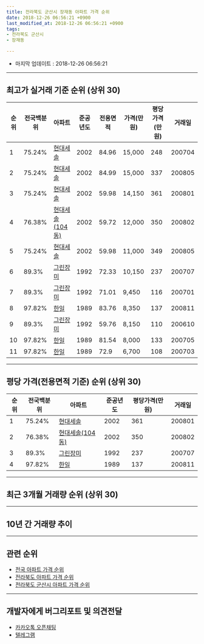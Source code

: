 ```yaml
---
title: 전라북도 군산시 장재동 아파트 가격 순위
date: 2018-12-26 06:56:21 +0900
last_modified_at: 2018-12-26 06:56:21 +0900
tags:
- 전라북도 군산시
- 장재동

---
```


* 마지막 업데이트 : 2018-12-26 06:56:21

---

## 최고가 실거래 기준 순위 (상위 30)


|순위|전국백분위|아파트|준공년도|전용면적|가격(만원)|평당가격(만원)|거래일|
|---|---|---|---|---|---|---|---|
|1|75.24%|[현대세솔](https://search.naver.com/search.naver?query=%EC%A0%84%EB%9D%BC%EB%B6%81%EB%8F%84+%EA%B5%B0%EC%82%B0%EC%8B%9C+%EC%9E%A5%EC%9E%AC%EB%8F%99+%ED%98%84%EB%8C%80%EC%84%B8%EC%86%94)|2002|84.96|15,000|248|200704|
|2|75.24%|[현대세솔](https://search.naver.com/search.naver?query=%EC%A0%84%EB%9D%BC%EB%B6%81%EB%8F%84+%EA%B5%B0%EC%82%B0%EC%8B%9C+%EC%9E%A5%EC%9E%AC%EB%8F%99+%ED%98%84%EB%8C%80%EC%84%B8%EC%86%94)|2002|84.99|15,000|337|200805|
|3|75.24%|[현대세솔](https://search.naver.com/search.naver?query=%EC%A0%84%EB%9D%BC%EB%B6%81%EB%8F%84+%EA%B5%B0%EC%82%B0%EC%8B%9C+%EC%9E%A5%EC%9E%AC%EB%8F%99+%ED%98%84%EB%8C%80%EC%84%B8%EC%86%94)|2002|59.98|14,150|361|200801|
|4|76.38%|[현대세솔(104동)](https://search.naver.com/search.naver?query=%EC%A0%84%EB%9D%BC%EB%B6%81%EB%8F%84+%EA%B5%B0%EC%82%B0%EC%8B%9C+%EC%9E%A5%EC%9E%AC%EB%8F%99+%ED%98%84%EB%8C%80%EC%84%B8%EC%86%94%28104%EB%8F%99%29)|2002|59.72|12,000|350|200802|
|5|75.24%|[현대세솔](https://search.naver.com/search.naver?query=%EC%A0%84%EB%9D%BC%EB%B6%81%EB%8F%84+%EA%B5%B0%EC%82%B0%EC%8B%9C+%EC%9E%A5%EC%9E%AC%EB%8F%99+%ED%98%84%EB%8C%80%EC%84%B8%EC%86%94)|2002|59.98|11,000|349|200805|
|6|89.3%|[그린장미](https://search.naver.com/search.naver?query=%EC%A0%84%EB%9D%BC%EB%B6%81%EB%8F%84+%EA%B5%B0%EC%82%B0%EC%8B%9C+%EC%9E%A5%EC%9E%AC%EB%8F%99+%EA%B7%B8%EB%A6%B0%EC%9E%A5%EB%AF%B8)|1992|72.33|10,150|237|200707|
|7|89.3%|[그린장미](https://search.naver.com/search.naver?query=%EC%A0%84%EB%9D%BC%EB%B6%81%EB%8F%84+%EA%B5%B0%EC%82%B0%EC%8B%9C+%EC%9E%A5%EC%9E%AC%EB%8F%99+%EA%B7%B8%EB%A6%B0%EC%9E%A5%EB%AF%B8)|1992|71.01|9,450|116|200701|
|8|97.82%|[한일](https://search.naver.com/search.naver?query=%EC%A0%84%EB%9D%BC%EB%B6%81%EB%8F%84+%EA%B5%B0%EC%82%B0%EC%8B%9C+%EC%9E%A5%EC%9E%AC%EB%8F%99+%ED%95%9C%EC%9D%BC)|1989|83.76|8,350|137|200811|
|9|89.3%|[그린장미](https://search.naver.com/search.naver?query=%EC%A0%84%EB%9D%BC%EB%B6%81%EB%8F%84+%EA%B5%B0%EC%82%B0%EC%8B%9C+%EC%9E%A5%EC%9E%AC%EB%8F%99+%EA%B7%B8%EB%A6%B0%EC%9E%A5%EB%AF%B8)|1992|59.76|8,150|110|200610|
|10|97.82%|[한일](https://search.naver.com/search.naver?query=%EC%A0%84%EB%9D%BC%EB%B6%81%EB%8F%84+%EA%B5%B0%EC%82%B0%EC%8B%9C+%EC%9E%A5%EC%9E%AC%EB%8F%99+%ED%95%9C%EC%9D%BC)|1989|81.54|8,000|133|200705|
|11|97.82%|[한일](https://search.naver.com/search.naver?query=%EC%A0%84%EB%9D%BC%EB%B6%81%EB%8F%84+%EA%B5%B0%EC%82%B0%EC%8B%9C+%EC%9E%A5%EC%9E%AC%EB%8F%99+%ED%95%9C%EC%9D%BC)|1989|72.9|6,700|108|200703|


---

## 평당 가격(전용면적 기준) 순위 (상위 30)


|순위|전국백분위|아파트|준공년도|평당가격(만원)|거래일|
|---|---|---|---|---|---|
|1|75.24%|[현대세솔](https://search.naver.com/search.naver?query=%EC%A0%84%EB%9D%BC%EB%B6%81%EB%8F%84+%EA%B5%B0%EC%82%B0%EC%8B%9C+%EC%9E%A5%EC%9E%AC%EB%8F%99+%ED%98%84%EB%8C%80%EC%84%B8%EC%86%94)|2002|361|200801|
|2|76.38%|[현대세솔(104동)](https://search.naver.com/search.naver?query=%EC%A0%84%EB%9D%BC%EB%B6%81%EB%8F%84+%EA%B5%B0%EC%82%B0%EC%8B%9C+%EC%9E%A5%EC%9E%AC%EB%8F%99+%ED%98%84%EB%8C%80%EC%84%B8%EC%86%94%28104%EB%8F%99%29)|2002|350|200802|
|3|89.3%|[그린장미](https://search.naver.com/search.naver?query=%EC%A0%84%EB%9D%BC%EB%B6%81%EB%8F%84+%EA%B5%B0%EC%82%B0%EC%8B%9C+%EC%9E%A5%EC%9E%AC%EB%8F%99+%EA%B7%B8%EB%A6%B0%EC%9E%A5%EB%AF%B8)|1992|237|200707|
|4|97.82%|[한일](https://search.naver.com/search.naver?query=%EC%A0%84%EB%9D%BC%EB%B6%81%EB%8F%84+%EA%B5%B0%EC%82%B0%EC%8B%9C+%EC%9E%A5%EC%9E%AC%EB%8F%99+%ED%95%9C%EC%9D%BC)|1989|137|200811|


---

## 최근 3개월 거래량 순위 (상위 30)


<div style="width:100%;">
    <canvas id="deal_count_ranking" height="250"></canvas>
</div>


<script>
new Chart(document.getElementById("deal_count_ranking"), {
    type: 'horizontalBar',
    data: {
        labels: ['한일'],
        datasets: [{
            label: '실거래 수',
            data: [1],
            borderColor: "rgba(255, 0, 128, 1)",
            backgroundColor: "rgba(255, 0, 128, 0.5)",
            fill: false,
        }]
    },
    options: {
        responsive: true,
        title: {
            display: true,
            text: '최근 3개월 거래량 순위'
        },
        tooltips: {
            mode: 'index',
            intersect: false,
            callbacks: {
                title: function(tooltipItems, data) {
                    return "실거래 수:";
                },
                label: function(tooltipItem, data) {
                    return data.labels[tooltipItem.index] + ": " + tooltipItem.xLabel;
                }
            }
        },
        hover: {
            mode: 'nearest',
            intersect: true
        },
        scales: {
            xAxes: [{
                display: true,
                scaleLabel: {
                    display: true,
                    labelString: '실거래 수'
                },
                ticks: {
                    suggestedMin: 0,
                }
            }],
            yAxes: [{
                display: true,
                ticks: {
                    autoSkip: false,
                    callback: function(value, index, values) {
                        if (value.length > 15)
                            return value.substr(0, 13) + "...";
                        else
                            return value;
                    }
                },
                scaleLabel: {
                    display: false,
                }
            }]
        }
    }
});

</script>


---

## 10년 간 거래량 추이


<div style="width:100%;">
    <canvas id="deal_progress" height="250"></canvas>
</div>

<script>
new Chart(document.getElementById("deal_progress"), {
    type: 'line',
    data: {
        labels: ['200812','200901','200902','200903','200904','200905','200906','200907','200908','200909','200910','200911','200912','201001','201002','201003','201004','201005','201006','201007','201008','201009','201010','201011','201012','201101','201102','201103','201104','201105','201106','201107','201108','201109','201110','201111','201112','201201','201202','201203','201204','201205','201206','201207','201208','201209','201210','201211','201212','201301','201302','201303','201304','201305','201306','201307','201308','201309','201310','201311','201312','201401','201402','201403','201404','201405','201406','201407','201408','201409','201410','201411','201412','201501','201502','201503','201504','201505','201506','201507','201508','201509','201510','201511','201512','201601','201602','201603','201604','201605','201606','201607','201608','201609','201610','201611','201612','201701','201702','201703','201704','201705','201706','201707','201708','201709','201710','201711','201712','201801','201802','201803','201804','201805','201806','201807','201808','201809','201810','201811','201812'],
        datasets: [{
            label: '실거래 수',
            pointRadius: 1,
            data: [2, 1, 1, 11, 3, 7, 4, 2, 5, 3, 5, 7, 3, 0, 1, 2, 6, 2, 1, 7, 3, 5, 8, 2, 8, 8, 8, 10, 13, 2, 6, 3, 4, 10, 10, 0, 5, 3, 5, 8, 2, 4, 6, 1, 2, 1, 4, 1, 2, 6, 2, 6, 3, 1, 4, 3, 2, 2, 5, 6, 2, 2, 7, 4, 3, 1, 3, 3, 0, 4, 3, 0, 3, 3, 5, 7, 5, 5, 8, 7, 2, 0, 3, 3, 2, 2, 0, 6, 1, 6, 2, 4, 5, 3, 2, 4, 2, 4, 1, 1, 2, 4, 6, 3, 4, 3, 2, 4, 2, 2, 2, 5, 3, 3, 3, 2, 0, 1, 1, 0, 0],
            borderColor: "rgba(255, 201, 14, 1)",
            backgroundColor: "rgba(255, 201, 14, 0.5)",
            fill: true,
        }]
    },
    options: {
        responsive: true,
        title: {
            display: true,
            text: '10년간 거래량 추이'
        },
        tooltips: {
            mode: 'index',
            intersect: false,
        },
        hover: {
            mode: 'nearest',
            intersect: true
        },
        scales: {
            xAxes: [{
                display: true,
                scaleLabel: {
                    display: true,
                    labelString: '년/월'
                }
            }],
            yAxes: [{
                display: true,
                ticks: {
                    suggestedMin: 0,
                },
                scaleLabel: {
                    display: true,
                    labelString: '실거래 수'
                }
            }]
        }
    }
});

</script>


---

## 관련 순위

- [전국 아파트 가격 순위](https://inasie.github.io/apt-ranking/전국)
- [전라북도 아파트 가격 순위](https://inasie.github.io/apt-ranking/전라북도)
- [전라북도 군산시 아파트 가격 순위](https://inasie.github.io/apt-ranking/전라북도-군산시)


---

## 개발자에게 버그리포트 및 의견전달

- [카카오톡 오픈채팅](https://open.kakao.com/o/gLJUAP4)
- [텔레그램](https://t.me/inasie)

